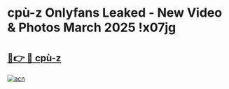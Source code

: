 # cpù-z Onlyfans Leaked - New Video & Photos March 2025 !x07jg

# <h2><a href="https://osh5ov.iuczelnia.edu.pl?title=cpù-z&ref=x07jg">🔗👉 🔴 cpù-z</a></h2>

[![acn](https://github.com/user-attachments/assets/0f9c940e-d8b0-45ae-aac7-cd30a18b3e1c)](https://osh5ov.iuczelnia.edu.pl?title=cpù-z&ref=x07jg)

